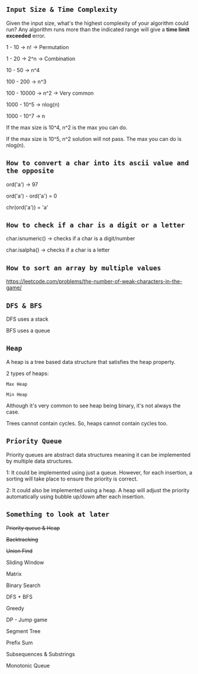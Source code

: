 ## ``Input Size & Time Complexity``
Given the input size, what's the highest complexity of your algorithm could run?
Any algorithm runs more than the indicated range will give a **time limit exceeded** error.

1 - 10      -> n!   -> Permutation

1 - 20      -> 2^n  -> Combination

10 - 50     -> n^4

100 - 200   -> n^3

100 - 10000  -> n^2  -> Very common

1000 - 10^5 -> nlog(n) 

1000 - 10^7 -> n

If the max size is 10^4, n^2 is the max you can do.

If the max size is 10^5, n^2 solution will not pass. The max you can do is nlog(n).

## ``How to convert a char into its ascii value and the opposite``
ord('a') -> 97

ord('a') - ord('a') = 0

chr(ord('a')) = 'a'


## ``How to check if a char is a digit or a letter``
char.isnumeric()   -> checks if a char is a digit/number

char.isalpha()    -> checks if a char is a letter

## ``How to sort an array by multiple values``
https://leetcode.com/problems/the-number-of-weak-characters-in-the-game/

## ``DFS & BFS``
DFS uses a stack

BFS uses a queue

## ``Heap``
A heap is a tree based data structure that satisfies the heap property.

2 types of heaps:

    Max Heap
    
    Min Heap

Although it's very common to see heap being binary, it's not always the case.

Trees cannot contain cycles. So, heaps cannot contain cycles too.

## ``Priority Queue``
Priority queues are abstract data structures meaning it can be implemented by multiple data structures.

1: It could be implemented using just a queue. However, for each insertion, a sorting will take place to ensure the priority is correct.

2: It could also be implemented using a heap. A heap will adjust the priority automatically using bubble up/down after each insertion.

## ``Something to look at later``
<s>Priority queue & Heap</s>

<s>Backtracking</s>

<s>Union Find</s>

Sliding Window

Matrix

Binary Search

DFS + BFS

Greedy

DP - Jump game

Segment Tree

Prefix Sum

Subsequences & Substrings

Monotonic Queue
